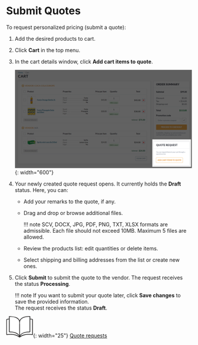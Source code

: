 # Submit Quotes

To request personalized pricing (submit a quote):

1. Add the desired products to cart.
1. Click **Cart** in the top menu.
1. In the cart details window, click **Add cart items to quote**. 

    ![add to quote](../media/create-quote-request.png){: width="600"}

1. Your newly created quote request opens. It currently holds the **Draft** status. Here, you can:
    * Add your remarks to the quote, if any.
    * Drag and drop or browse additional files. 

        !!! note
            SCV, DOCX, JPG, PDF, PNG, TXT, XLSX formats are admissible. Each file should not exceed 10MB. Maximum 5 files are allowed. 

    * Review the products list: edit quantities or delete items.
    * Select shipping and billing addresses from the list or create new ones.

1. Click **Submit** to submit the quote to the vendor. The request receives the status **Processing**.

    !!! note
        If you want to submit your quote later, click **Save changes** to save the provided information.<br>The request receives the status **Draft**.

![Readmore](../media/readmore.png){: width="25"} [Quote requests](../account/quote-requests.md)